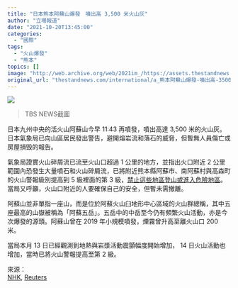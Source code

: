 ```yaml
---
title: "日本熊本阿蘇山爆發　噴出高 3,500 米火山灰"
author: "立場報道"
date: "2021-10-20T13:45:00"
categories:
  - "國際"
tags:
  - "火山爆發"
  - "熊本"
topics: []
image: "http://web.archive.org/web/2021im_/https://assets.thestandnews.com/media/photos/aso.png"
original_url: "thestandnews.com/international/a_熊本阿蘇山爆發-噴出高-3500-米火山灰"
---
```

![](http://web.archive.org/web/2021im_/https://assets.thestandnews.com/media/photos/aso.png)
> TBS NEWS截圖

日本九州中央的活火山阿蘇山今早 11:43 再噴發，噴出高達 3,500 米的火山灰。日本氣象局已向山區居民發出警告，避開熔岩流和落石的威脅，但暫無人員傷亡或房屋損毁的報告。

氣象局證實火山碎屑流已流至火山口超過 1 公里的地方，並指出火口附近 2 公里範圍內恐發生大量噴石和火山碎屑流，已將附近熊本縣阿蘇市、南阿蘇村與高森町的火山警報級別提高到 5 級裡面的第 3 級，[禁止這些地區登山或進入危險地區](http://web.archive.org/web/20211020055420/https://www.data.jma.go.jp/multi/volcano/index.html?lang=cn_zt)。當局又呼籲，火山口附近的人要確保自己的安全，但暫未需撤離。

阿蘇山並非單指一座山，而是位於阿蘇火山臼地形中心區域的火山群總稱，其中五座最高的山嶽被稱為「阿蘇五岳」。五岳中的中岳至今仍有頻繁火山活動，亦是今次爆發的源頭。阿蘇山曾在 2019 年小規模噴發，煙霧曾升高至離火山口 200 米。

當局本月 13 日已經觀測到地熱與岩漿活動震顫幅度開始增加， 14 日火山活動也增加，當時已將火山警報提高至第 2 級。

來源：  
[NHK](http://web.archive.org/web/20211020055420/https://www3.nhk.or.jp/nhkworld/en/news/20211020_18/), [Reuters](http://web.archive.org/web/20211020055420/https://www.reuters.com/world/asia-pacific/japans-mount-aso-erupts-alert-level-raised-2021-10-20/)